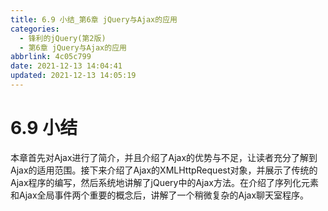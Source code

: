 ```yaml
---
title: 6.9 小结_第6章 jQuery与Ajax的应用
categories:
  - 锋利的jQuery(第2版)
  - 第6章 jQuery与Ajax的应用
abbrlink: 4c05c799
date: 2021-12-13 14:04:41
updated: 2021-12-13 14:05:19
---
```

# 6.9 小结
本章首先对Ajax进行了简介，并且介绍了Ajax的优势与不足，让读者充分了解到Ajax的适用范围。接下来介绍了Ajax的XMLHttpRequest对象，并展示了传统的Ajax程序的编写，然后系统地讲解了jQuery中的Ajax方法。在介绍了序列化元素和Ajax全局事件两个重要的概念后，讲解了一个稍微复杂的Ajax聊天室程序。
